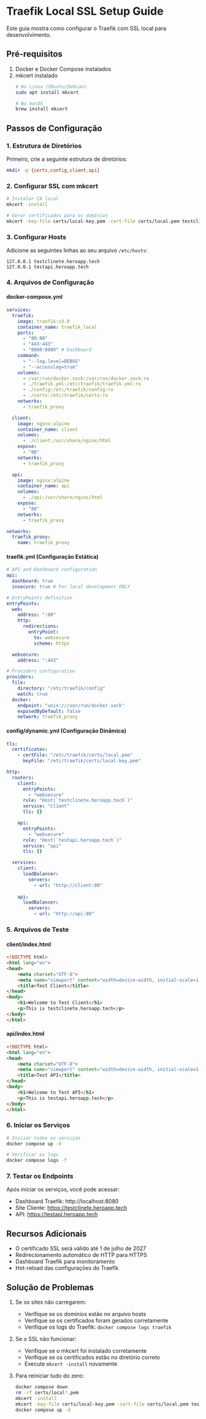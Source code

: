 # Traefik Local SSL Setup Guide

Este guia mostra como configurar o Traefik com SSL local para desenvolvimento.

## Pré-requisitos

1. Docker e Docker Compose instalados
2. mkcert instalado
   ```bash
   # No Linux (Ubuntu/Debian)
   sudo apt install mkcert
   
   # No macOS
   brew install mkcert
   ```

## Passos de Configuração

### 1. Estrutura de Diretórios

Primeiro, crie a seguinte estrutura de diretórios:
```bash
mkdir -p {certs,config,client,api}
```

### 2. Configurar SSL com mkcert

```bash
# Instalar CA local
mkcert -install

# Gerar certificados para os domínios
mkcert -key-file certs/local-key.pem -cert-file certs/local.pem testclinete.heroapp.tech testapi.heroapp.tech
```

### 3. Configurar Hosts

Adicione as seguintes linhas ao seu arquivo `/etc/hosts`:
```
127.0.0.1 testclinete.heroapp.tech
127.0.0.1 testapi.heroapp.tech
```

### 4. Arquivos de Configuração

#### docker-compose.yml
```yaml
services:
  traefik:
    image: traefik:v3.0
    container_name: traefik_local
    ports:
      - "80:80"
      - "443:443"
      - "8080:8080" # Dashboard
    command:
      - "--log.level=DEBUG"
      - "--accesslog=true"
    volumes:
      - /var/run/docker.sock:/var/run/docker.sock:ro
      - ./traefik.yml:/etc/traefik/traefik.yml:ro
      - ./config:/etc/traefik/config:ro
      - ./certs:/etc/traefik/certs:ro
    networks:
      - traefik_proxy

  client:
    image: nginx:alpine
    container_name: client
    volumes:
      - ./client:/usr/share/nginx/html
    expose:
      - "80"
    networks:
      - traefik_proxy

  api:
    image: nginx:alpine
    container_name: api
    volumes:
      - ./api:/usr/share/nginx/html
    expose:
      - "80"
    networks:
      - traefik_proxy

networks:
  traefik_proxy:
    name: traefik_proxy
```

#### traefik.yml (Configuração Estática)
```yaml
# API and Dashboard configuration
api:
  dashboard: true
  insecure: true # For local development ONLY

# EntryPoints definition
entryPoints:
  web:
    address: ":80"
    http:
      redirections:
        entryPoint:
          to: websecure
          scheme: https

  websecure:
    address: ":443"

# Providers configuration
providers:
  file:
    directory: "/etc/traefik/config"
    watch: true
  docker:
    endpoint: "unix:///var/run/docker.sock"
    exposedByDefault: false
    network: traefik_proxy
```

#### config/dynamic.yml (Configuração Dinâmica)
```yaml
tls:
  certificates:
    - certFile: "/etc/traefik/certs/local.pem"
      keyFile: "/etc/traefik/certs/local-key.pem"

http:
  routers:
    client:
      entryPoints:
        - "websecure"
      rule: "Host(`testclinete.heroapp.tech`)"
      service: "client"
      tls: {}

    api:
      entryPoints:
        - "websecure"
      rule: "Host(`testapi.heroapp.tech`)"
      service: "api"
      tls: {}

  services:
    client:
      loadBalancer:
        servers:
          - url: "http://client:80"
    
    api:
      loadBalancer:
        servers:
          - url: "http://api:80"
```

### 5. Arquivos de Teste

#### client/index.html
```html
<!DOCTYPE html>
<html lang="en">
<head>
    <meta charset="UTF-8">
    <meta name="viewport" content="width=device-width, initial-scale=1.0">
    <title>Test Client</title>
</head>
<body>
    <h1>Welcome to Test Client</h1>
    <p>This is testclinete.heroapp.tech</p>
</body>
</html>
```

#### api/index.html
```html
<!DOCTYPE html>
<html lang="en">
<head>
    <meta charset="UTF-8">
    <meta name="viewport" content="width=device-width, initial-scale=1.0">
    <title>Test API</title>
</head>
<body>
    <h1>Welcome to Test API</h1>
    <p>This is testapi.heroapp.tech</p>
</body>
</html>
```

### 6. Iniciar os Serviços

```bash
# Iniciar todos os serviços
docker compose up -d

# Verificar os logs
docker compose logs -f
```

### 7. Testar os Endpoints

Após iniciar os serviços, você pode acessar:

- Dashboard Traefik: http://localhost:8080
- Site Cliente: https://testclinete.heroapp.tech
- API: https://testapi.heroapp.tech

## Recursos Adicionais

- O certificado SSL será válido até 1 de julho de 2027
- Redirecionamento automático de HTTP para HTTPS
- Dashboard Traefik para monitoramento
- Hot-reload das configurações do Traefik

## Solução de Problemas

1. Se os sites não carregarem:
   - Verifique se os domínios estão no arquivo hosts
   - Verifique se os certificados foram gerados corretamente
   - Verifique os logs do Traefik: `docker compose logs traefik`

2. Se o SSL não funcionar:
   - Verifique se o mkcert foi instalado corretamente
   - Verifique se os certificados estão no diretório correto
   - Execute `mkcert -install` novamente

3. Para reiniciar tudo do zero:
   ```bash
   docker compose down
   rm -rf certs/local*.pem
   mkcert -install
   mkcert -key-file certs/local-key.pem -cert-file certs/local.pem testclinete.heroapp.tech testapi.heroapp.tech
   docker compose up -d
